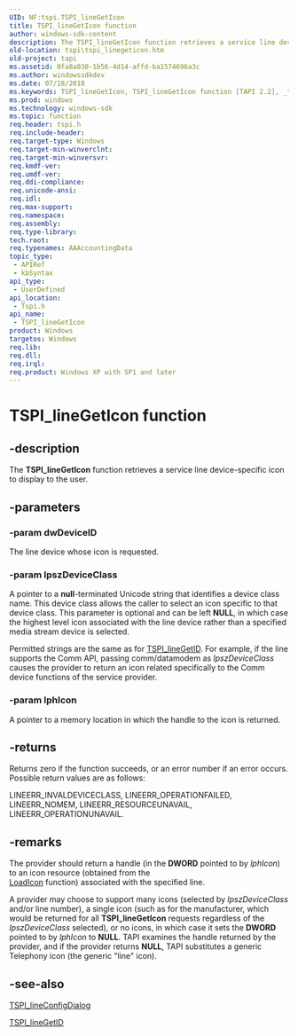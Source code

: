 ```yaml
---
UID: NF:tspi.TSPI_lineGetIcon
title: TSPI_lineGetIcon function
author: windows-sdk-content
description: The TSPI_lineGetIcon function retrieves a service line device-specific icon to display to the user.
old-location: tspi\tspi_linegeticon.htm
old-project: tapi
ms.assetid: 0fa8a030-1b56-4d14-affd-ba1574696a3c
ms.author: windowssdkdev
ms.date: 07/18/2018
ms.keywords: TSPI_lineGetIcon, TSPI_lineGetIcon function [TAPI 2.2], _tspi_tspi_linegeticon, tspi.tspi_linegeticon, tspi/TSPI_lineGetIcon
ms.prod: windows
ms.technology: windows-sdk
ms.topic: function
req.header: tspi.h
req.include-header: 
req.target-type: Windows
req.target-min-winverclnt: 
req.target-min-winversvr: 
req.kmdf-ver: 
req.umdf-ver: 
req.ddi-compliance: 
req.unicode-ansi: 
req.idl: 
req.max-support: 
req.namespace: 
req.assembly: 
req.type-library: 
tech.root: 
req.typenames: AAAccountingData
topic_type:
 - APIRef
 - kbSyntax
api_type:
 - UserDefined
api_location:
 - Tspi.h
api_name:
 - TSPI_lineGetIcon
product: Windows
targetos: Windows
req.lib: 
req.dll: 
req.irql: 
req.product: Windows XP with SP1 and later
---
```


# TSPI_lineGetIcon function


## -description


The 
<b>TSPI_lineGetIcon</b> function retrieves a service line device-specific icon to display to the user.


## -parameters




### -param dwDeviceID

The line device whose icon is requested.


### -param lpszDeviceClass

A pointer to a <b>null</b>-terminated Unicode string that identifies a device class name. This device class allows the caller to select an icon specific to that device class. This parameter is optional and can be left <b>NULL</b>, in which case the highest level icon associated with the line device rather than a specified media stream device is selected. 




Permitted strings are the same as for 
<a href="https://msdn.microsoft.com/d4331721-61c3-4de0-bb1f-c27f475170d1">TSPI_lineGetID</a>. For example, if the line supports the Comm API, passing comm/datamodem as <i>lpszDeviceClass</i> causes the provider to return an icon related specifically to the Comm device functions of the service provider.


### -param lphIcon

A pointer to a memory location in which the handle to the icon is returned.


## -returns



Returns zero if the function succeeds, or an error number if an error occurs. Possible return values are as follows:

LINEERR_INVALDEVICECLASS, LINEERR_OPERATIONFAILED, LINEERR_NOMEM, LINEERR_RESOURCEUNAVAIL, LINEERR_OPERATIONUNAVAIL.




## -remarks



The provider should return a handle (in the <b>DWORD</b> pointed to by <i>lphIcon</i>) to an icon resource (obtained from the  
<a href="_win32_loadicon_cpp">LoadIcon</a> function) associated with the specified line.

A provider may choose to support many icons (selected by <i>lpszDeviceClass</i> and/or line number), a single icon (such as for the manufacturer, which would be returned for all 
<b>TSPI_lineGetIcon</b> requests regardless of the <i>lpszDeviceClass</i> selected), or no icons, in which case it sets the <b>DWORD</b> pointed to by <i>lphIcon</i> to <b>NULL</b>. TAPI examines the handle returned by the provider, and if the provider returns <b>NULL</b>, TAPI substitutes a generic  Telephony icon (the generic "line" icon).




## -see-also




<a href="https://msdn.microsoft.com/b0f26029-ddb2-472c-8a09-2abf213dab16">TSPI_lineConfigDialog</a>



<a href="https://msdn.microsoft.com/d4331721-61c3-4de0-bb1f-c27f475170d1">TSPI_lineGetID</a>
 

 

